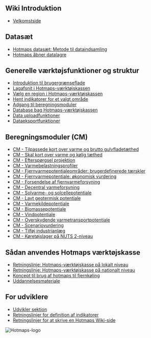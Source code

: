<h2>Wiki Introduktion</h2><ul><li> <a href="Home">Velkomstside</a></li></ul><h2> Datasæt</h2><ul><li> <a href="Hotmaps-data-set-method-of-data-collection">Hotmaps datasæt: Metode til dataindsamling</a></li><li> <a href="Hotmaps-open-data-repositories">Hotmaps åbner datalagre</a></li></ul><h2> Generelle værktøjsfunktioner og struktur</h2><ul><li> <a href="Introduction-to-user-interface">Introduktion til brugergrænseflade</a></li><li> <a href="Layers-section-in-the-Hotmaps-toolbox">Lagafsnit i Hotmaps-værktøjskassen</a></li><li> <a href="Select-a-region-in-the-Hotmaps-toolbox">Vælg en region i Hotmaps-værktøjskassen</a></li><li> <a href="Retrieve-indicators-of-a-selected-area">Hent indikatorer for et valgt område</a></li><li> <a href="Access-to-calculation-modules">Adgang til beregningsmoduler</a></li><li> <a href="Database-behind-the-Hotmaps-toolbox">Database bag Hotmaps-værktøjskassen</a></li><li> <a href="Data-upload-functionalities">Data uploadfunktioner</a></li><li> <a href="Data-export-functionalities">Dataeksportfunktioner</a></li></ul><h2> Beregningsmoduler (CM)</h2><ul><li> <a href="CM-Customized-heat-and-floor-area-density-maps">CM - Tilpassede kort over varme og brutto gulvfladetæthed</a></li><li> <a href="CM-Scale-heat-and-cool-density-maps">CM - Skal kort over varme og kølig tæthed</a></li><li> <a href="CM-Demand-projection">CM - Efterspørgsel projektion</a></li><li> <a href="CM-Heat-load-profiles">CM - Varmebelastningsprofiler</a></li><li> <a href="CM-District-heating-potential-areas-user-defined-thresholds">CM - Fjernvarmepotentialeområder: brugerdefinerede tærskler</a></li><li> <a href="CM-District-heating-potential-economic-assessment">CM - Fjernvarmepotentiale: økonomisk vurdering</a></li><li> <a href="CM-District-heating-supply-dispatch">CM - Forsendelse af fjernvarmeforsyning</a></li><li> <a href="CM-Decentral-heating-supply">CM - Decentral varmeforsyning</a></li><li> <a href="CM-Solar-thermal-and-PV-potential">CM - Solvarme- og solcellepotentiale</a></li><li> <a href="CM-Shallow-geothermal-potential">CM - Lavt geotermisk potentiale</a></li><li> <a href="CM-Heat-source-potential">CM - Varmekildepotentiale</a></li><li> <a href="CM-Biomass-potential">CM - Biomassepotentiale</a></li><li> <a href="CM-Wind-potential">CM - Vindpotentiale</a></li><li> <a href="CM-Excess-heat-transport-potential">CM - Overskydende varmetransportpotentiale</a></li><li> <a href="CM-Scenario-assessment">CM - Scenariovurdering</a></li><li> <a href="CM-Add-industry-plant">CM - Tilføj industrianlæg</a></li><li> <a href="CM-Vehicle-stock-at-NUTS-2-level">CM - Køretøjslager på NUTS 2-niveau</a></li></ul><h2> Sådan anvendes Hotmaps værktøjskasse</h2><ul><li> <a href="guide-local-and-municipal-levels">Retningslinje: Hotmaps-værktøjskasse på lokalt niveau</a></li><li> <a href="guide-national-level-comprehensive-assessment-eed">Retningslinje: Hotmaps-værktøjskasse på nationalt niveau</a></li><li> <a href="District-Cooling">Koncept til brug af hotmaps til fjernkøling</a></li><li> <a href="training-material">Uddannelsesmateriale</a></li></ul><h2> For udviklere</h2><ul><li> <a href="Developers">Udvikler sektion</a></li><li> <a href="Guidelines-for-defining-indicators">Retningslinjer for definition af indikatorer</a></li><li> <a href="Guidelines-for-writing-a-Hotmaps-Wiki-page">Retningslinjer for at skrive en Hotmaps Wiki-side</a></li></ul><img alt="Hotmaps-logo" src="https://www.hotmaps-project.eu/wp-content/uploads/2017/02/logo.svg"/>